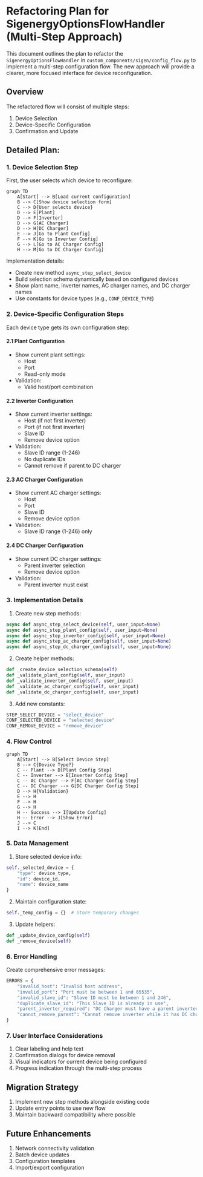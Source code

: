 # Refactoring Plan for SigenergyOptionsFlowHandler (Multi-Step Approach)

This document outlines the plan to refactor the `SigenergyOptionsFlowHandler` in `custom_components/sigen/config_flow.py` to implement a multi-step configuration flow. The new approach will provide a clearer, more focused interface for device reconfiguration.

## Overview

The refactored flow will consist of multiple steps:
1. Device Selection
2. Device-Specific Configuration
3. Confirmation and Update

## Detailed Plan:

### 1. Device Selection Step

First, the user selects which device to reconfigure:

```mermaid
graph TD
    A[Start] --> B[Load current configuration]
    B --> C[Show device selection form]
    C --> D{User selects device}
    D --> E[Plant]
    D --> F[Inverter]
    D --> G[AC Charger]
    D --> H[DC Charger]
    E --> J[Go to Plant Config]
    F --> K[Go to Inverter Config]
    G --> L[Go to AC Charger Config]
    H --> M[Go to DC Charger Config]
```

Implementation details:
- Create new method `async_step_select_device`
- Build selection schema dynamically based on configured devices
- Show plant name, inverter names, AC charger names, and DC charger names
- Use constants for device types (e.g., `CONF_DEVICE_TYPE`)

### 2. Device-Specific Configuration Steps

Each device type gets its own configuration step:

#### 2.1 Plant Configuration
- Show current plant settings:
  * Host
  * Port
  * Read-only mode
- Validation:
  * Valid host/port combination

#### 2.2 Inverter Configuration
- Show current inverter settings:
  * Host (if not first inverter)
  * Port (if not first inverter)
  * Slave ID
  * Remove device option
- Validation:
  * Slave ID range (1-246)
  * No duplicate IDs
  * Cannot remove if parent to DC charger

#### 2.3 AC Charger Configuration
- Show current AC charger settings:
  * Host
  * Port
  * Slave ID
  * Remove device option
- Validation:
  * Slave ID range (1-246) only

#### 2.4 DC Charger Configuration
- Show current DC charger settings:
  * Parent inverter selection
  * Remove device option
- Validation:
  * Parent inverter must exist

### 3. Implementation Details

1. Create new step methods:
```python
async def async_step_select_device(self, user_input=None)
async def async_step_plant_config(self, user_input=None)
async def async_step_inverter_config(self, user_input=None)
async def async_step_ac_charger_config(self, user_input=None)
async def async_step_dc_charger_config(self, user_input=None)
```

2. Create helper methods:
```python
def _create_device_selection_schema(self)
def _validate_plant_config(self, user_input)
def _validate_inverter_config(self, user_input)
def _validate_ac_charger_config(self, user_input)
def _validate_dc_charger_config(self, user_input)
```

3. Add new constants:
```python
STEP_SELECT_DEVICE = "select_device"
CONF_SELECTED_DEVICE = "selected_device"
CONF_REMOVE_DEVICE = "remove_device"
```

### 4. Flow Control

```mermaid
graph TD
    A[Start] --> B[Select Device Step]
    B --> C{Device Type?}
    C -- Plant --> D[Plant Config Step]
    C -- Inverter --> E[Inverter Config Step]
    C -- AC Charger --> F[AC Charger Config Step]
    C -- DC Charger --> G[DC Charger Config Step]
    D --> H{Validation}
    E --> H
    F --> H
    G --> H
    H -- Success --> I[Update Config]
    H -- Error --> J[Show Error]
    J --> C
    I --> K[End]
```

### 5. Data Management

1. Store selected device info:
```python
self._selected_device = {
    "type": device_type,
    "id": device_id,
    "name": device_name
}
```

2. Maintain configuration state:
```python
self._temp_config = {}  # Store temporary changes
```

3. Update helpers:
```python
def _update_device_config(self)
def _remove_device(self)
```

### 6. Error Handling

Create comprehensive error messages:
```python
ERRORS = {
    "invalid_host": "Invalid host address",
    "invalid_port": "Port must be between 1 and 65535",
    "invalid_slave_id": "Slave ID must be between 1 and 246",
    "duplicate_slave_id": "This Slave ID is already in use",
    "parent_inverter_required": "DC Charger must have a parent inverter",
    "cannot_remove_parent": "Cannot remove inverter while it has DC chargers",
}
```

### 7. User Interface Considerations

1. Clear labeling and help text
2. Confirmation dialogs for device removal
3. Visual indicators for current device being configured
4. Progress indication through the multi-step process

## Migration Strategy

1. Implement new step methods alongside existing code
2. Update entry points to use new flow
3. Maintain backward compatibility where possible

## Future Enhancements

1. Network connectivity validation
2. Batch device updates
3. Configuration templates
4. Import/export configuration